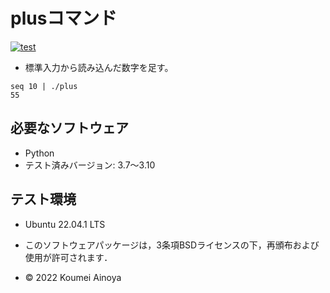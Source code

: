 # plusコマンド
[![test](https://github.com/Kome-cyber/robosys2022/actions/workflows/test.yml/badge.svg)](https://github.com/Kome-cyber/robosys2022/actions/workflows/test.yml)

* 標準入力から読み込んだ数字を足す。
```
seq 10 | ./plus
55
```
## 必要なソフトウェア
* Python
 * テスト済みバージョン: 3.7～3.10
## テスト環境
* Ubuntu 22.04.1 LTS

 * このソフトウェアパッケージは，3条項BSDライセンスの下，再頒布および使用が許可されます．
  * © 2022 Koumei Ainoya

